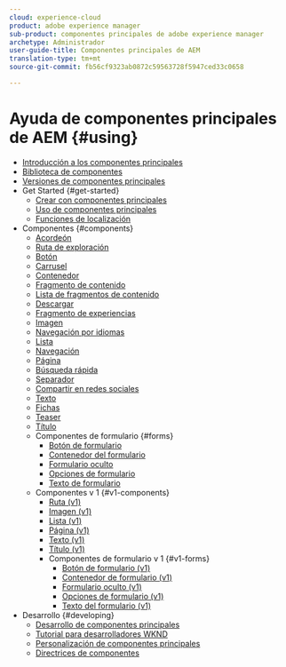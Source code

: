 ```yaml
---
cloud: experience-cloud
product: adobe experience manager
sub-product: componentes principales de adobe experience manager
archetype: Administrador
user-guide-title: Componentes principales de AEM
translation-type: tm+mt
source-git-commit: fb56cf9323ab0872c59563728f5947ced33c0658

---
```



# Ayuda de componentes principales de AEM {#using}

+ [Introducción a los componentes principales](introduction.md)
+ [Biblioteca de componentes](http://opensource.adobe.com/aem-core-wcm-components/library.html)
+ [Versiones de componentes principales](versions.md)
+ Get Started {#get-started}
   + [Crear con componentes principales](authoring.md)
   + [Uso de componentes principales](using.md)
   + [Funciones de localización](localization.md)
+ Componentes {#components}
   + [Acordeón](accordion.md)
   + [Ruta de exploración](breadcrumb.md)
   + [Botón](button.md)
   + [Carrusel](carousel.md)
   + [Contenedor](container.md)
   + [Fragmento de contenido](content-fragment-component.md)
   + [Lista de fragmentos de contenido](content-fragment-list.md)
   + [Descargar](download.md)
   + [Fragmento de experiencias](experience-fragment.md)
   + [Imagen](image.md)
   + [Navegación por idiomas](language-navigation.md)
   + [Lista](list.md)
   + [Navegación](navigation.md)
   + [Página](page.md)
   + [Búsqueda rápida](quick-search.md)
   + [Separador](separator.md)
   + [Compartir en redes sociales](sharing.md)
   + [Texto](text.md)
   + [Fichas](tabs.md)
   + [Teaser](teaser.md)
   + [Título](title.md)
   + Componentes de formulario {#forms}
      + [Botón de formulario](form-button.md)
      + [Contenedor del formulario](form-container.md)
      + [Formulario oculto](form-hidden.md)
      + [Opciones de formulario](form-options.md)
      + [Texto de formulario](form-text.md)
   + Componentes v 1 {#v1-components}
      + [Ruta (v1)](breadcrumb-v1.md)
      + [Imagen (v1)](image-v1.md)
      + [Lista (v1)](list-v1.md)
      + [Página (v1)](page-v1.md)
      + [Texto (v1)](text-v1.md)
      + [Título (v1)](title-v1.md)
      + Componentes de formulario v 1 {#v1-forms}
         + [Botón de formulario (v1)](form-button-v1.md)
         + [Contenedor de formulario (v1)](form-container-v1.md)
         + [Formulario oculto (v1)](form-hidden-v1.md)
         + [Opciones de formulario (v1)](form-options-v1.md)
         + [Texto del formulario (v1)](form-text-v1.md)
+ Desarrollo {#developing}
   + [Desarrollo de componentes principales](developing.md)
   + [Tutorial para desarrolladores WKND](https://helpx.adobe.com/experience-manager/6-5/sites/developing/using/getting-started.html)
   + [Personalización de componentes principales](customizing.md)
   + [Directrices de componentes](guidelines.md)
